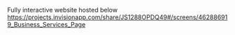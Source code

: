 Fully interactive website hosted below
https://projects.invisionapp.com/share/JS1288OPDQ49#/screens/462886919_Business_Services_Page
